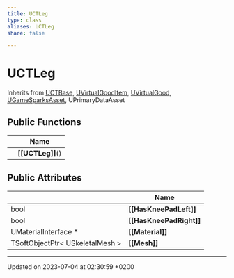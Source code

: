 ```yaml
---
title: UCTLeg
type: class
aliases: UCTLeg
share: false

---
```


# UCTLeg





Inherits from [UCTBase](/docs/SDK/Source/Classes/classUCTBase.md), [UVirtualGoodItem](/docs/SDK/Source/Classes/classUVirtualGoodItem.md), [UVirtualGood](/docs/SDK/Source/Classes/classUVirtualGood.md), [UGameSparksAsset](/docs/SDK/Source/Classes/classUGameSparksAsset.md), UPrimaryDataAsset

## Public Functions

|                | Name           |
| -------------- | -------------- |
| | **[[UCTLeg]]**() |

## Public Attributes

|                | Name           |
| -------------- | -------------- |
| bool | **[[HasKneePadLeft]]**  |
| bool | **[[HasKneePadRight]]**  |
| UMaterialInterface * | **[[Material]]**  |
| TSoftObjectPtr< USkeletalMesh > | **[[Mesh]]**  |

-------------------------------

Updated on 2023-07-04 at 02:30:59 +0200